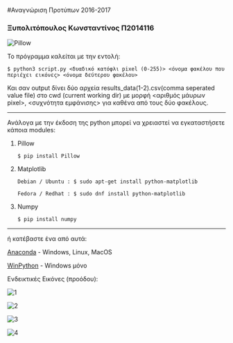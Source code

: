 #Αναγνώριση Προτύπων 2016-2017
### Ξυπολιτόπουλος Κωνσταντίνος Π2014116
![Pillow](https://pbs.twimg.com/profile_images/510760404411109380/wDGjWJxk.png "Pillow")

Το πρόγραμμα καλείται με την εντολή:

```
$ python3 script.py <δυαδικό κατόφλι pixel (0-255)> <όνομα φακέλου που περιέχει εικόνες> <όνομα δεύτερου φακέλου>
```

Και σαν output δίνει δύο αρχεία results_data(1-2).csv(comma seperated value file) στο cwd (current working dir) με μορφή  <αριθμός μάυρων pixel>, <συχνότητα εμφάνισης> για καθένα από τους δύο φακέλους.
___
Ανάλογα με την έκδοση της python μπορεί να χρειαστεί να εγκαταστήσετε κάποια modules:

1. Pillow

	```$ pip install Pillow```
2. Matplotlib

	```Debian / Ubuntu : $ sudo apt-get install python-matplotlib```

	```Fedora / Redhat : $ sudo dnf install python-matplotlib```
3. Numpy

	```$ pip install numpy```

___
ή κατέβαστε ένα από αυτά:

[Anaconda](https://www.continuum.io/downloads) - Windows, Linux, MacOS

[WinPython](http://winpython.github.io/) - Windows μόνο



Ενδεικτικές Εικόνες (προόδου):

![1](http://i.imgur.com/zmZo26b.png)

![2](http://i.imgur.com/HoxnZcD.png?1)

![3](http://i.imgur.com/YPLoIFS.png)

![4](http://i.imgur.com/2LAoUI6.png)